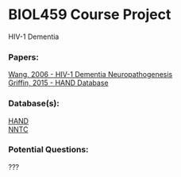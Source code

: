 # BIOL459 Course Project 

HIV-1 Dementia

### Papers:
[Wang, 2006 - HIV-1 Dementia Neuropathogenesis](http://www.ncbi.nlm.nih.gov/pubmed/16526945) <br>
[Griffin, 2015 - HAND Database](http://www.ncbi.nlm.nih.gov/pmc/articles/PMC4625622/) <br>

### Database(s):
[HAND](http://www.handdatabase.org) <br>
[NNTC](https://www.nntc.org/query/tool) <br>

### Potential Questions:
???

